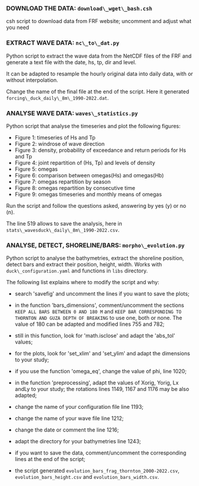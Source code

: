 ### DOWNLOAD THE DATA: `download\_wget\_bash.csh`

csh script to download data from FRF website; uncomment and adjust what you need

### EXTRACT WAVE DATA: `nc\_to\_dat.py`

Python script to extract the wave data from the NetCDF files of the FRF and generate a text file with the date, hs, tp, dir and level. 

It can be adapted to resample the hourly original data into daily data, with or without interpolation.

Change the name of the final file at the end of the script. Here it generated `forcing\_duck_daily\_8m\_1990-2022.dat`.

### ANALYSE WAVE DATA: `waves\_statistics.py`

Python script that analyse the timeseries and plot the following figures:
- Figure 1: timeseries of Hs and Tp
- Figure 2: windrose of wave direction
- Figure 3: density, probability of exceedance and return periods for Hs and Tp
- Figure 4: joint repartition of (Hs, Tp) and levels of density
- Figure 5: omegas
- Figure 6: comparison between omegas(Hs) and omegas(Hb)
- Figure 7: omegas repartition by season
- Figure 8: omegas repartition by consecutive time
- Figure 9: omegas timeseries and monthly means of omegas

Run the script and follow the questions asked, answering by yes (y) or no (n).

The line 519 allows to save the analysis, here in `stats\_wavesduck\_daily\_8m\_1990-2022.csv`.  

### ANALYSE, DETECT, SHORELINE/BARS: `morpho\_evolution.py`

Python script to analyse the bathymetries, extract the shoreline position, detect bars and extract their position, height, width. Works with `duck\_configuration.yaml` and functions in `libs` directory.

The following list explains where to modify the script and why:

- search 'savefig' and uncomment the lines if you want to save the plots;

- in the function 'bars\_dimensions', comment/uncomment the sections `KEEP ALL BARS BETWEEN 0 AND 180 M` and `KEEP BAR CORRESPONDING TO THORNTON AND GUZA DEPTH OF BREAKING` to use one, both or none. The value of 180 can be adapted and modified lines 755 and 782;

- still in this function, look for 'math.isclose' and adapt the 'abs\_tol' values;

- for the plots, look for 'set\_xlim' and 'set\_ylim' and adapt the dimensions to your study;

- if you use the function 'omega\_eq', change the value of phi, line 1020;

- in the function 'preprocessing', adapt the values of Xorig, Yorig, Lx andLy to your study; the rotations lines 1149, 1167 and 1176 may be also adapted;

- change the name of your configuration file line 1193;

- change the name of your wave file line 1212;

- change the date or comment the line 1216;

- adapt the directory for your bathymetries line 1243;

- if you want to save the data, comment/uncomment the corresponding lines at the end of the script;

- the script generated `evolution_bars_frag_thornton_2000-2022.csv`, `evolution_bars_height.csv` and `evolution_bars_width.csv`.
